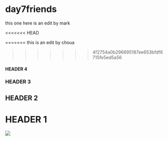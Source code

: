 # day7friends
this one here is an edit by mark

<<<<<<< HEAD

=======
this is an edit by choua 
>>>>>>> 4f2754a0b296695187ee653bfdf6715fe5ed5a56

#### HEADER 4

### HEADER 3

## HEADER 2

# HEADER 1

![](https://www.tacobell.com/images/22371_quesarito_269x269.jpg)